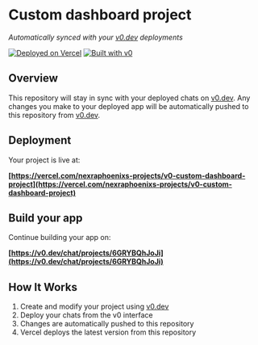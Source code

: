 # Custom dashboard project

*Automatically synced with your [v0.dev](https://v0.dev) deployments*

[![Deployed on Vercel](https://img.shields.io/badge/Deployed%20on-Vercel-black?style=for-the-badge&logo=vercel)](https://vercel.com/nexraphoenixs-projects/v0-custom-dashboard-project)
[![Built with v0](https://img.shields.io/badge/Built%20with-v0.dev-black?style=for-the-badge)](https://v0.dev/chat/projects/6GRYBQhJoJi)

## Overview

This repository will stay in sync with your deployed chats on [v0.dev](https://v0.dev).
Any changes you make to your deployed app will be automatically pushed to this repository from [v0.dev](https://v0.dev).

## Deployment

Your project is live at:

**[https://vercel.com/nexraphoenixs-projects/v0-custom-dashboard-project](https://vercel.com/nexraphoenixs-projects/v0-custom-dashboard-project)**

## Build your app

Continue building your app on:

**[https://v0.dev/chat/projects/6GRYBQhJoJi](https://v0.dev/chat/projects/6GRYBQhJoJi)**

## How It Works

1. Create and modify your project using [v0.dev](https://v0.dev)
2. Deploy your chats from the v0 interface
3. Changes are automatically pushed to this repository
4. Vercel deploys the latest version from this repository